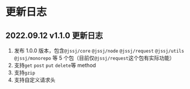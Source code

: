 # 更新日志

## 2022.09.12 v1.1.0 更新日志

1. 发布 1.0.0 版本，包含`@jssj/core` `@jssj/node` `@jssj/request` `@jssj/utils` `@jssj/monorepo` 等 5 个包（目前仅`@jssj/request`这个包有实际功能）
2. 支持`get` `post` `put` `delete`等 method
3. 支持`gzip`
4. 支持自定义请求头
